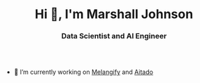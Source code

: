 <h1 align="center">Hi 👋, I'm Marshall Johnson</h1>
<h3 align="center">Data Scientist and AI Engineer</h3>
<br></br>

- 🔭 I’m currently working on [Melangify](https://www.melangify.com) and [Aitado](https://www.aitado.com)


<p align="left">
</p>


